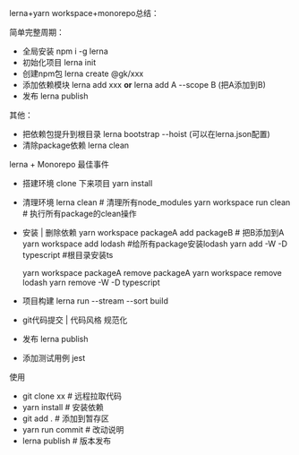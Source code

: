 lerna+yarn workspace+monorepo总结：

简单完整周期：

- 全局安装 npm i -g lerna 
- 初始化项目 lerna init
- 创建npm包 lerna create @gk/xxx
- 添加依赖模块 lerna add xxx **or** lerna add A --scope B (把A添加到B) 
- 发布 lerna publish

其他：

- 把依赖包提升到根目录 lerna bootstrap --hoist (可以在lerna.json配置)
- 清除package依赖 lerna clean

lerna + Monorepo 最佳事件

- 搭建环境 clone 下来项目 yarn install
- 清理环境 
    lerna clean # 清理所有node_modules
    yarn workspace run clean # 执行所有package的clean操作
- 安装 | 删除依赖 
    yarn workspace packageA add packageB # 把B添加到A
    yarn workspace add lodash #给所有package安装lodash
    yarn add -W -D typescript #根目录安装ts

    yarn workspace packageA remove packageA 
    yarn workspace remove lodash
    yarn remove -W -D typescript

- 项目构建 lerna run --stream --sort build
- git代码提交 | 代码风格 规范化
- 发布 lerna publish 
- 添加测试用例 jest

使用
- git clone xx  # 远程拉取代码
- yarn install # 安装依赖
- git add . # 添加到暂存区
- yarn run commit # 改动说明
- lerna publish # 版本发布

